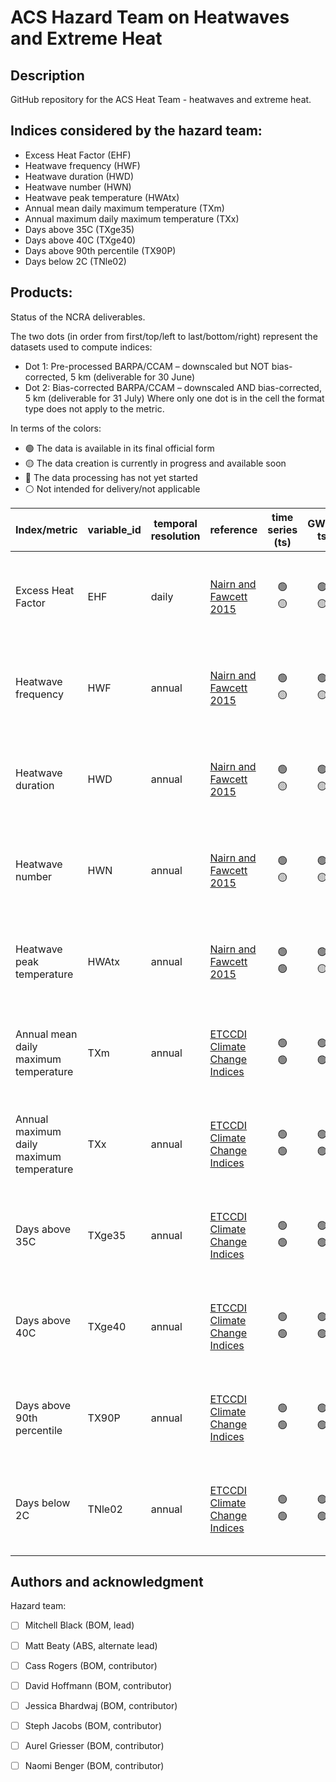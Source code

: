 # ACS Hazard Team on Heatwaves and Extreme Heat

## Description
GitHub repository for the ACS Heat Team - heatwaves and extreme heat. 

## Indices considered by the hazard team:
- Excess Heat Factor (EHF)
- Heatwave frequency (HWF)
- Heatwave duration (HWD)
- Heatwave number (HWN)
- Heatwave peak temperature (HWAtx)
- Annual mean daily maximum temperature (TXm)
- Annual maximum daily maximum temperature (TXx)
- Days above 35C (TXge35)
- Days above 40C (TXge40)
- Days above 90th percentile (TX90P)
- Days below 2C (TNle02)

## Products:
Status of the NCRA deliverables. 

The two dots (in order from first/top/left to last/bottom/right) represent the datasets used to compute indices:
- Dot 1: Pre-processed BARPA/CCAM – downscaled but NOT bias-corrected, 5 km (deliverable for 30 June)
- Dot 2: Bias-corrected BARPA/CCAM – downscaled AND bias-corrected, 5 km (deliverable for 31 July)
Where only one dot is in the cell the format type does not apply to the metric.
 
In terms of the colors:
- :green_circle: The data is available in its final official form
- :yellow_circle: The data creation is currently in progress and available soon
- :red_circle: The data processing has not yet started
- :white_circle: Not intended for delivery/not applicable

| Index/metric | variable_id | temporal resolution | reference | time series (ts) | GWLs ts | GWLs 2D | MME 2D | MME 2D change | Notes | Data<br>location | Last update
| -----        | -----       | -----               | -----     | :-:              |:-:      |:-:      |:-:     |:-:            |-----  |-----             |-----
|Excess Heat Factor|EHF|daily|[Nairn and Fawcett 2015](https://www.mdpi.com/1660-4601/12/1/227)|:green_circle:<br>:yellow_circle:|:green_circle:<br>:yellow_circle:|:green_circle:<br>:yellow_circle:|:green_circle:<br>:yellow_circle:|:green_circle:<br>:yellow_circle:||Data in process of being moved ont project ia39|20/06/2024
|Heatwave frequency|HWF|annual|[Nairn and Fawcett 2015](https://www.mdpi.com/1660-4601/12/1/227)|:green_circle:<br>:yellow_circle:|:green_circle:<br>:yellow_circle:|:green_circle:<br>:yellow_circle:|:green_circle:<br>:yellow_circle:|:green_circle:<br>:yellow_circle:||Data in process of being moved ont project ia39|20/06/2024
|Heatwave duration|HWD|annual|[Nairn and Fawcett 2015](https://www.mdpi.com/1660-4601/12/1/227)|:green_circle:<br>:yellow_circle:|:green_circle:<br>:yellow_circle:|:green_circle:<br>:yellow_circle:|:green_circle:<br>:yellow_circle:|:green_circle:<br>:yellow_circle:||Data in process of being moved ont project ia39|20/06/2024
|Heatwave number|HWN|annual|[Nairn and Fawcett 2015](https://www.mdpi.com/1660-4601/12/1/227)|:green_circle:<br>:yellow_circle:|:green_circle:<br>:yellow_circle:|:green_circle:<br>:yellow_circle:|:green_circle:<br>:yellow_circle:|:green_circle:<br>:yellow_circle:||Data in process of being moved ont project ia39|20/06/2024
|Heatwave peak temperature|HWAtx|annual|[Nairn and Fawcett 2015](https://www.mdpi.com/1660-4601/12/1/227)|:green_circle:<br>:green_circle:|:green_circle:<br>:yellow_circle:|:green_circle:<br>:yellow_circle:|:green_circle:<br>:yellow_circle:|:green_circle:<br>:yellow_circle:||Data in process of being moved ont project ia39|20/06/2024
|Annual mean daily maximum temperature|TXm|annual|[ETCCDI Climate Change Indices](http://etccdi.pacificclimate.org/list_27_indices.shtml)|:green_circle:<br>:green_circle:|:green_circle:<br>:green_circle:|:green_circle:<br>:green_circle:|:green_circle:<br>:green_circle:|:green_circle:<br>:green_circle:||Data in process of being moved ont project ia39|20/06/2024
|Annual maximum daily maximum temperature|TXx|annual|[ETCCDI Climate Change Indices](http://etccdi.pacificclimate.org/list_27_indices.shtml)|:green_circle:<br>:green_circle:|:green_circle:<br>:green_circle:|:green_circle:<br>:green_circle:|:green_circle:<br>:green_circle:|:green_circle:<br>:green_circle:||Data in process of being moved ont project ia39|20/06/2024|
|Days above 35C|TXge35|annual|[ETCCDI Climate Change Indices](http://etccdi.pacificclimate.org/list_27_indices.shtml)|:green_circle:<br>:green_circle:|:green_circle:<br>:green_circle:|:green_circle:<br>:green_circle:|:green_circle:<br>:green_circle:|:green_circle:<br>:green_circle:||Data in process of being moved ont project ia39|20/06/2024
|Days above 40C|TXge40|annual|[ETCCDI Climate Change Indices](http://etccdi.pacificclimate.org/list_27_indices.shtml)|:green_circle:<br>:green_circle:|:green_circle:<br>:green_circle:|:green_circle:<br>:green_circle:|:green_circle:<br>:green_circle:|:green_circle:<br>:green_circle:||Data in process of being moved ont project ia39|20/06/2024
|Days above 90th percentile|TX90P|annual|[ETCCDI Climate Change Indices](http://etccdi.pacificclimate.org/list_27_indices.shtml)|:green_circle:<br>:green_circle:|:green_circle:<br>:green_circle:|:green_circle:<br>:green_circle:|:green_circle:<br>:green_circle:|:green_circle:<br>:green_circle:||Data in process of being moved ont project ia39|20/06/2024
|Days below 2C|TNle02|annual|[ETCCDI Climate Change Indices](http://etccdi.pacificclimate.org/list_27_indices.shtml)|:green_circle:<br>:green_circle:|:green_circle:<br>:green_circle:|:green_circle:<br>:green_circle:|:green_circle:<br>:green_circle:|:green_circle:<br>:green_circle:||Data in process of being moved ont project ia39|20/06/2024

## Authors and acknowledgment
Hazard team:
- [ ] Mitchell Black (BOM, lead)
- [ ] Matt Beaty (ABS, alternate lead)
- [ ] Cass Rogers (BOM, contributor)
- [ ] David Hoffmann (BOM, contributor)
- [ ] Jessica Bhardwaj (BOM, contributor)
- [ ] Steph Jacobs (BOM, contributor)
- [ ] Aurel Griesser (BOM, contributor)
- [ ] Naomi Benger (BOM, contributor)

